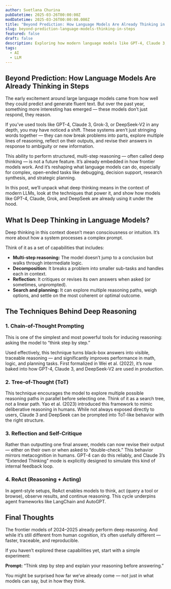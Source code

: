 ```yaml
---
author: Svetlana Churina
pubDatetime: 2025-03-26T00:00:00Z
modDatetime: 2025-03-26T00:00:00.000Z
title: "Beyond Prediction: How Language Models Are Already Thinking in Steps"
slug: beyond-prediction-language-models-thinking-in-steps
featured: false
draft: false
description: Exploring how modern language models like GPT-4, Claude 3, and DeepSeek-V2 engage in structured, multi-step reasoning.
tags:
  - AI
  - LLM
---
```


## Beyond Prediction: How Language Models Are Already Thinking in Steps

The early excitement around large language models came from how well they could predict and generate fluent text. But over the past year, something more interesting has emerged — these models don’t just respond, they reason.

If you’ve used tools like GPT-4, Claude 3, Grok-3, or DeepSeek-V2 in any depth, you may have noticed a shift. These systems aren’t just stringing words together — they can now break problems into parts, explore multiple lines of reasoning, reflect on their outputs, and revise their answers in response to ambiguity or new information.

This ability to perform structured, multi-step reasoning — often called deep thinking — is not a future feature. It’s already embedded in how frontier models work. And it’s reshaping what language models can do, especially for complex, open-ended tasks like debugging, decision support, research synthesis, and strategic planning.

In this post, we’ll unpack what deep thinking means in the context of modern LLMs, look at the techniques that power it, and show how models like GPT-4, Claude, Grok, and DeepSeek are already using it under the hood.

## What Is Deep Thinking in Language Models?

Deep thinking in this context doesn’t mean consciousness or intuition. It’s more about how a system processes a complex prompt.

Think of it as a set of capabilities that includes:

- **Multi-step reasoning:** The model doesn’t jump to a conclusion but walks through intermediate logic.
- **Decomposition:** It breaks a problem into smaller sub-tasks and handles each in context.
- **Reflection:** It critiques or revises its own answers when asked (or sometimes, unprompted).
- **Search and planning:** It can explore multiple reasoning paths, weigh options, and settle on the most coherent or optimal outcome.

## The Techniques Behind Deep Reasoning

### 1. Chain-of-Thought Prompting

This is one of the simplest and most powerful tools for inducing reasoning: asking the model to “think step by step.”

Used effectively, this technique turns black-box answers into visible, traceable reasoning — and significantly improves performance in math, logic, and planning tasks. First formalized in Wei et al. (2022), it’s now baked into how GPT-4, Claude 3, and DeepSeek-V2 are used in production.

### 2. Tree-of-Thought (ToT)

This technique encourages the model to explore multiple possible reasoning paths in parallel before selecting one. Think of it as a search tree, not a linear path. Yao et al. (2023) introduced this framework to mimic deliberative reasoning in humans. While not always exposed directly to users, Claude 3 and DeepSeek can be prompted into ToT-like behavior with the right structure.

### 3. Reflection and Self-Critique

Rather than outputting one final answer, models can now revise their output — either on their own or when asked to “double-check.” This behavior mirrors metacognition in humans. GPT-4 can do this reliably, and Claude 3’s “Extended Thinking” mode is explicitly designed to simulate this kind of internal feedback loop.

### 4. ReAct (Reasoning + Acting)

In agent-style setups, ReAct enables models to think, act (query a tool or browse), observe results, and continue reasoning. This cycle underpins agent frameworks like LangChain and AutoGPT.

## Final Thoughts

The frontier models of 2024–2025 already perform deep reasoning. And while it’s still different from human cognition, it’s often usefully different — faster, traceable, and reproducible.

If you haven’t explored these capabilities yet, start with a simple experiment:

**Prompt:** “Think step by step and explain your reasoning before answering.”

You might be surprised how far we’ve already come — not just in what models can say, but in how they think.
